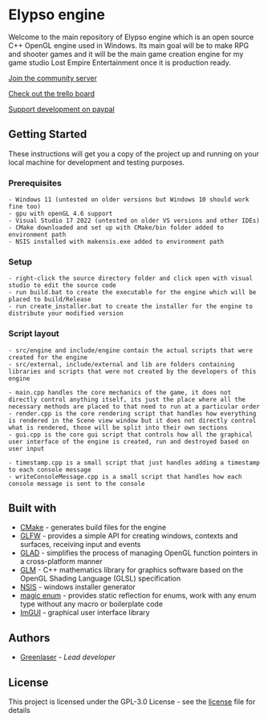# Elypso engine

Welcome to the main repository of Elypso engine which is an open source C++ OpenGL engine used in Windows. Its main goal will be to make RPG and shooter games and it will be the main game creation engine for my game studio Lost Empire Entertainment once it is production ready.

[Join the community server](https://discord.com/invite/3jxDdHJ6SQ)

[Check out the trello board](https://trello.com/b/hbt6ebCZ/elypso-engine)

[Support development on paypal](https://www.paypal.com/donate/?hosted_button_id=QWG8SAYX5TTP6)

## Getting Started

These instructions will get you a copy of the project up and running on your local machine for development and testing purposes.

### Prerequisites

```
- Windows 11 (untested on older versions but Windows 10 should work fine too)
- gpu with openGL 4.6 support
- Visual Studio 17 2022 (untested on older VS versions and other IDEs)
- CMake downloaded and set up with CMake/bin folder added to environment path
- NSIS installed with makensis.exe added to environment path
```

### Setup

```
- right-click the source directory folder and click open with visual studio to edit the source code
- run build.bat to create the executable for the engine which will be placed to build/Release
- run create_installer.bat to create the installer for the engine to distribute your modified version
```

### Script layout

```
- src/engine and include/engine contain the actual scripts that were created for the engine
- src/external, include/external and lib are folders containing libraries and scripts that were not created by the developers of this engine

- main.cpp handles the core mechanics of the game, it does not directly control anything itself, its just the place where all the necessary methods are placed to that need to run at a particular order
- render.cpp is the core rendering script that handles how everything is rendered in the Scene view window but it does not directly control what is rendered, those will be split into their own sections
- gui.cpp is the core gui script that controls how all the graphical user interface of the engine is created, run and destroyed based on user input

- timestamp.cpp is a small script that just handles adding a timestamp to each console message
- writeConsoleMessage.cpp is a small script that handles how each console message is sent to the console
```

## Built with

* [CMake](https://cmake.org/) - generates build files for the engine
* [GLFW](https://www.glfw.org/) - provides a simple API for creating windows, contexts and surfaces, receiving input and events
* [GLAD](https://glad.dav1d.de/) - simplifies the process of managing OpenGL function pointers in a cross-platform manner
* [GLM](https://github.com/g-truc/glm) - C++ mathematics library for graphics software based on the OpenGL Shading Language (GLSL) specification
* [NSIS](https://nsis.sourceforge.io/Download) - windows installer generator
* [magic enum](https://github.com/Neargye/magic_enum) - provides static reflection for enums, work with any enum type without any macro or boilerplate code
* [ImGUI](https://github.com/ocornut/imgui) - graphical user interface library

## Authors

* [Greenlaser](https://github.com/greeenlaser) - *Lead developer*

## License

This project is licensed under the GPL-3.0 License - see the [license](LICENSE.md) file for details
